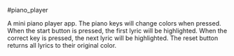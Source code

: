 #piano_player

A mini piano player app. The piano keys will change colors when pressed. 
When the start button is pressed, the first lyric will be highlighted. When the correct key is pressed, the next lyric will be highlighted. The reset button returns all lyrics to their original color. 